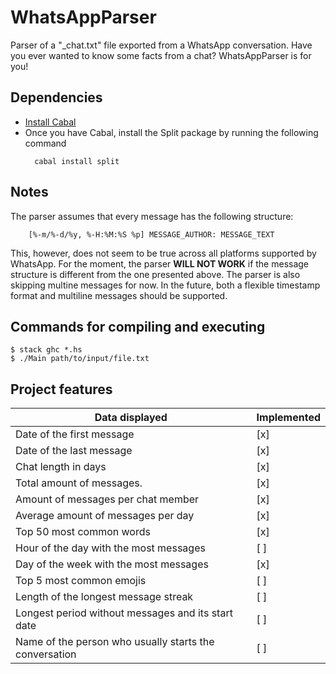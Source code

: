 # WhatsAppParser

Parser of a "_chat.txt" file exported from a WhatsApp conversation. Have you ever wanted to know some facts from a chat? WhatsAppParser is for you!

## Dependencies

- [Install Cabal](https://www.haskell.org/cabal/index.html#install-upgrade)
- Once you have Cabal, install the Split package by running the following command
  ```
    cabal install split
  ```

## Notes

The parser assumes that every message has the following structure:

```
    [%-m/%-d/%y, %-H:%M:%S %p] MESSAGE_AUTHOR: MESSAGE_TEXT
```

This, however, does not seem to be true across all platforms supported by WhatsApp. For the moment, the parser **WILL NOT WORK** if the message structure is different from the one presented above. The parser is also skipping multine messages for now. In the future, both a flexible timestamp format and multiline messages should be supported.

## Commands for compiling and executing

```
$ stack ghc *.hs
$ ./Main path/to/input/file.txt
```

## Project features

| Data displayed                                                        | Implemented   |
| ----------------------------------------------------------------------|---------------|
| Date of the first message                                             | [x]           |
| Date of the last message                                              | [x]           |
| Chat length in days                                                   | [x]           |
| Total amount of messages.                                             | [x]           |
| Amount of messages per chat member                                    | [x]           |
| Average amount of messages per day                                    | [x]           |
| Top 50 most common words                                              | [x]           |
| Hour of the day with the most messages                                | [ ]           |
| Day of the week with the most messages                                | [x]           |
| Top 5 most common emojis                                              | [ ]           |
| Length of the longest message streak                                  | [ ]           |
| Longest period without messages and its start date                    | [ ]           |
| Name of the person who usually starts the conversation                | [ ]           |